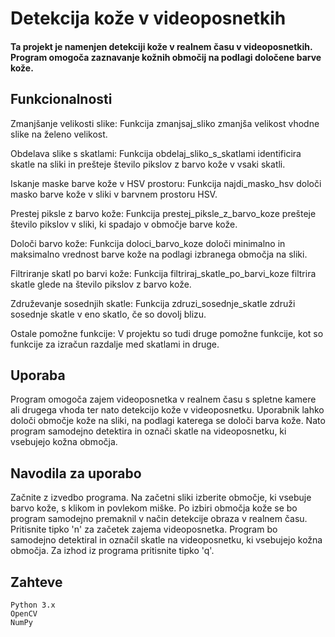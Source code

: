 # Detekcija kože v videoposnetkih

#### Ta projekt je namenjen detekciji kože v realnem času v videoposnetkih. Program omogoča zaznavanje kožnih območij na podlagi določene barve kože.

## Funkcionalnosti

Zmanjšanje velikosti slike: Funkcija zmanjsaj_sliko zmanjša velikost vhodne slike na želeno velikost.

Obdelava slike s skatlami: Funkcija obdelaj_sliko_s_skatlami identificira skatle na sliki in prešteje število pikslov z barvo kože v vsaki skatli.

Iskanje maske barve kože v HSV prostoru: Funkcija najdi_masko_hsv določi masko barve kože v sliki v barvnem prostoru HSV.

Prestej piksle z barvo kože: Funkcija prestej_piksle_z_barvo_koze prešteje število pikslov v sliki, ki spadajo v območje barve kože.

Določi barvo kože: Funkcija doloci_barvo_koze določi minimalno in maksimalno vrednost barve kože na podlagi izbranega območja na sliki.

Filtriranje skatl po barvi kože: Funkcija filtriraj_skatle_po_barvi_koze filtrira skatle glede na število pikslov z barvo kože.

Združevanje sosednjih skatle: Funkcija zdruzi_sosednje_skatle združi sosednje skatle v eno skatlo, če so dovolj blizu.

Ostale pomožne funkcije: V projektu so tudi druge pomožne funkcije, kot so funkcije za izračun razdalje med skatlami in druge.

## Uporaba

Program omogoča zajem videoposnetka v realnem času s spletne kamere ali drugega vhoda ter nato detekcijo kože v videoposnetku. Uporabnik lahko določi območje kože na sliki, na podlagi katerega se določi barva kože. Nato program samodejno detektira in označi skatle na videoposnetku, ki vsebujejo kožna območja.

## Navodila za uporabo

Začnite z izvedbo programa.
Na začetni sliki izberite območje, ki vsebuje barvo kože, s klikom in povlekom miške.
Po izbiri območja kože se bo program samodejno premaknil v način detekcije obraza v realnem času.
Pritisnite tipko 'n' za začetek zajema videoposnetka.
Program bo samodejno detektiral in označil skatle na videoposnetku, ki vsebujejo kožna območja.
Za izhod iz programa pritisnite tipko 'q'.

## Zahteve

    Python 3.x
    OpenCV
    NumPy
